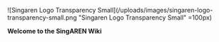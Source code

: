 ![Singaren Logo Transparency Small](/uploads/images/singaren-logo-transparency-small.png "Singaren Logo Transparency Small" =100px) 

**Welcome to the SingAREN Wiki**

